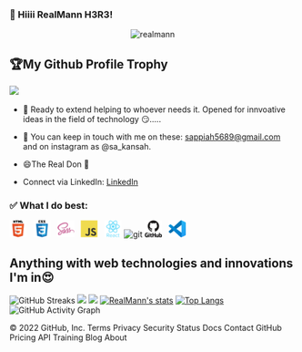 ### 👋 Hiiii RealMann H3R3!

<p align="center"> <img src="https://komarev.com/ghpvc/?username=sappiah085&label=Profile%20views&color=e91e63&style=flat" alt="realmann" /> </p>
<h2>🏆My Github Profile Trophy</h2>
<img width=800 src="https://github-profile-trophy.vercel.app/?username=sappiah085&column=8&theme=gruvbox&no-frame=false"/>

- 🤔 Ready to extend helping to whoever needs it. Opened for innvoative ideas in the field of technology 😏.....
- 📱 You can keep in touch with me on these: sappiah5689@gmail.com and on instagram as @sa_kansah.
- 😄The Real Don 🤑

- Connect via LinkedIn: <a href = "https://www.linkedin.com/in/samuel-appiah-a8b50b228/" target = "_blank">LinkedIn</a>
<h3 align="left"> ✅ What I do best:</h3>

<p align="left">
<!-- <img src="https://raw.githubusercontent.com/devicons/devicon/master/icons/python/python-original.svg" alt="python" width="30" >&nbsp;&nbsp; -->
<!-- <img src="images/Qt.png" alt="PyQt" width="30" />&nbsp;&nbsp; -->
<!-- <img src="https://raw.githubusercontent.com/devicons/devicon/master/icons/mysql/mysql-original-wordmark.svg" alt="mysql" width="30" >&nbsp;&nbsp; -->
<!-- <img src="https://raw.githubusercontent.com/github/explore/2d218e3aa252dc90eef269b34eeec1fbd15dc07e/topics/sqlite/sqlite.png" alt="SQLite" width="30" >&nbsp;&nbsp; -->
<img src="https://raw.githubusercontent.com/devicons/devicon/master/icons/html5/html5-original-wordmark.svg" alt="html5" width="30" >&nbsp;&nbsp; 
<img src="https://raw.githubusercontent.com/devicons/devicon/master/icons/css3/css3-original-wordmark.svg" alt="css3" width="30" >&nbsp;&nbsp; 
<img src="https://raw.githubusercontent.com/devicons/devicon/master/icons/sass/sass-original.svg" alt="Sass" width="30" >&nbsp;&nbsp;
<img src="https://raw.githubusercontent.com/devicons/devicon/master/icons/javascript/javascript-original.svg" alt="javascript" width="30" >&nbsp;&nbsp; 
<img src="https://raw.githubusercontent.com/devicons/devicon/master/icons/react/react-original-wordmark.svg" alt="react" width="30"/> 
<img src="https://www.vectorlogo.zone/logos/git-scm/git-scm-icon.svg" alt="git" width="30" > 
<img src="https://raw.githubusercontent.com/devicons/devicon/master/icons/github/github-original-wordmark.svg" alt="mysql" width="30" >&nbsp;&nbsp;
<img src="https://raw.githubusercontent.com/github/explore/80688e429a7d4ef2fca1e82350fe8e3517d3494d/topics/visual-studio-code/visual-studio-code.png" alt="Visual Studio Code" width="30" >
</p>

## **Anything with web technologies and innovations I'm in😍**

![GitHub Streaks](http://github-readme-streak-stats.herokuapp.com?user=sappiah085&theme=dracula&hide_border=true)
![](https://github-profile-summary-cards.vercel.app/api/cards/profile-details?username=sappiah085&theme=github_dark)
![](https://github-profile-summary-cards.vercel.app/api/cards/most-commit-language?username=sappiah085&theme=github_dark)
[![RealMann's stats](https://github-readme-stats.vercel.app/api?username=sappiah085&show_icons=true&theme=github_dark)](https://github.com/sappiah085)
[![Top Langs](https://github-readme-stats.vercel.app/api/top-langs/?username=sappiah085&layout=compact&langs_count=10&theme=github_dark&hide_border=true&count-private=true)](https://github.com/sappiah085)
![GitHub Activity Graph](https://activity-graph.herokuapp.com/graph?username=sappiah085&theme=dracula)

<!-- éxplore Showcase -->

© 2022 GitHub, Inc.
Terms
Privacy
Security
Status
Docs
Contact GitHub
Pricing
API
Training
Blog
About
